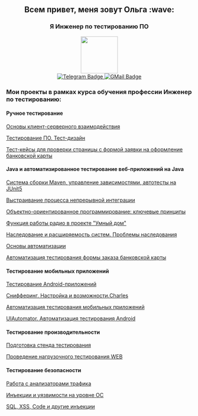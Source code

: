 <div id="header" align="center">
  <h2>Всем привет, меня зовут Ольга :wave:</h1>
  <h3>Я Инженер по тестированию ПО</h3>
</div>
<div id="header" align="center">
  <img src="https://media.giphy.com/media/v1.Y2lkPTc5MGI3NjExM2VrNmc2OHJwbTdleXIyeGVvMDNvc3IxbmhmOHI5amNyeTZkMWUyayZlcD12MV9pbnRlcm5hbF9naWZfYnlfaWQmY3Q9cw/Ut7zeRXCmxc0td7N68/giphy.gif" width="100"/>
</div>
<div id="header" align="center"
  <div id="badges">
  <a href="https://t.me/OlgaPankeeva">
  <img src="https://img.shields.io/badge/Telegram-blue?style=for-the-badge&logo=Telegram&logoColor=white" alt="Telegram Badge"/>
  </a>
  <a href="mailto:0lga.pankeeva011@gmail.com">
  <img src="https://img.shields.io/badge/Gmail-red?style=for-the-badge&logo=GMail&logoColor=white" alt="GMail Badge"/>
  </a>
</div>

  


### Мои проекты в рамках курса обучения профессии Инженер по тестированию: 

#### Ручное тестирование
[Основы клиент-серверного взаимодействия](https://docs.google.com/document/d/17USo3Bd8mE3X3GD-zSOC0azyVkvMt1UJE1CKhEbpjSo/edit)

[Тестирование ПО. Тест-дизайн](https://docs.google.com/document/d/1z9jGmcxk-KEvTRKSg55C0NrozKC3rYZ5-_TqkATfR1U/edit?usp=sharing)

[Тест-кейсы для проверки страницы с формой заявки на оформление банковской карты](https://docs.google.com/spreadsheets/d/12eqld5LTHfYbm5Bd1xdvwD2wOA88tamO1-h3XGXCVKo/edit#gid=0)

#### Java и автоматизированное тестирование веб-приложений на Java

[Система сборки Maven, управление зависимостями, автотесты на JUnit5](https://github.com/0lgaPankeeva/Java5.1Maven.git)

[Выстраивание процесса непрерывной интеграции](https://github.com/0lgaPankeeva/Java8.2..git)

[Объектно-ориентированное программирование: ключевые принципы](https://github.com/0lgaPankeeva/Java9.1..git)

[Функция работы радио в проекте "Умный дом"](https://github.com/0lgaPankeeva/Java10Radioman.git)

[Наследование и расширяемость систем. Проблемы наследования](https://github.com/0lgaPankeeva/Java13.1..git)

[Основы автоматизации](https://github.com/0lgaPankeeva/Java1.1.CashbackHacker.git)

[Автоматизация тестирования формы заказа банковской карты](https://github.com/0lgaPankeeva/Java2.1.1.Card.git)

#### Тестирование мобильных приложений

[Тестирование Android-приложений](https://docs.google.com/spreadsheets/d/1CYnWD4Gbqrj9AMuW9y45loTXT9f03_Rb-ImBM5o1I0g/edit#gid=0)

[Снифферинг. Настройка и возможности.Charles](https://docs.google.com/spreadsheets/d/1dLI5GcCbIgb7xdxs1HpK74TKxXbf5fXqo8ZW6ocLCDM/edit#gid=0)

[Автоматизация тестирования мобильных приложений](https://github.com/0lgaPankeeva/MQA-2.1.2.git)

[UIAutomator. Автоматизация тестирования Android](https://github.com/0lgaPankeeva/MQA-2.2.git)

#### Тестирование производительности

[Подготовка стенда тестирования](https://github.com/0lgaPankeeva/Loadqa-2..git)

[Проведение нагрузочного тестирования WEB](https://github.com/0lgaPankeeva/Loadqa3.git)

#### Тестирование безопасности

[Работа с анализаторами трафика](https://docs.google.com/document/d/1qJTWKfZYVhkuvNzc8GQZvTMh9gUh_VrJEe7TFIzC85U/edit)

[Инъекции и уязвимости на уровне ОС](https://docs.google.com/document/d/1PxFs_nLxxhntxF8tWclwPhLk7aLrwGC44bBTxwpcVlI/edit)

[SQL, XSS, Code и другие инъекции](https://docs.google.com/document/d/1NGAehrc_GQoAmOoUz1ywhHxo4yZ86lrEroPem_m5IX8/edit)




